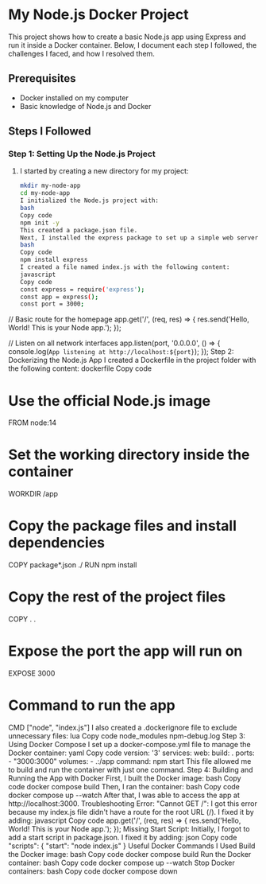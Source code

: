 # My Node.js Docker Project

This project shows how to create a basic Node.js app using Express and run it inside a Docker container. Below, I document each step I followed, the challenges I faced, and how I resolved them.

## Prerequisites

- Docker installed on my computer
- Basic knowledge of Node.js and Docker

## Steps I Followed

### Step 1: Setting Up the Node.js Project

1. I started by creating a new directory for my project:
   ```bash
   mkdir my-node-app
   cd my-node-app
   I initialized the Node.js project with:
   bash
   Copy code
   npm init -y
   This created a package.json file.
   Next, I installed the express package to set up a simple web server:
   bash
   Copy code
   npm install express
   I created a file named index.js with the following content:
   javascript
   Copy code
   const express = require('express');
   const app = express();
   const port = 3000;
   ```

// Basic route for the homepage
app.get('/', (req, res) => {
res.send('Hello, World! This is your Node app.');
});

// Listen on all network interfaces
app.listen(port, '0.0.0.0', () => {
console.log(`App listening at http://localhost:${port}`);
});
Step 2: Dockerizing the Node.js App
I created a Dockerfile in the project folder with the following content:
dockerfile
Copy code

# Use the official Node.js image

FROM node:14

# Set the working directory inside the container

WORKDIR /app

# Copy the package files and install dependencies

COPY package\*.json ./
RUN npm install

# Copy the rest of the project files

COPY . .

# Expose the port the app will run on

EXPOSE 3000

# Command to run the app

CMD ["node", "index.js"]
I also created a .dockerignore file to exclude unnecessary files:
lua
Copy code
node_modules
npm-debug.log
Step 3: Using Docker Compose
I set up a docker-compose.yml file to manage the Docker container:
yaml
Copy code
version: '3'
services:
web:
build: .
ports: - "3000:3000"
volumes: - .:/app
command: npm start
This file allowed me to build and run the container with just one command.
Step 4: Building and Running the App with Docker
First, I built the Docker image:
bash
Copy code
docker compose build
Then, I ran the container:
bash
Copy code
docker compose up --watch
After that, I was able to access the app at http://localhost:3000.
Troubleshooting
Error: "Cannot GET /": I got this error because my index.js file didn't have a route for the root URL (/). I fixed it by adding:
javascript
Copy code
app.get('/', (req, res) => {
res.send('Hello, World! This is your Node app.');
});
Missing Start Script: Initially, I forgot to add a start script in package.json. I fixed it by adding:
json
Copy code
"scripts": {
"start": "node index.js"
}
Useful Docker Commands I Used
Build the Docker image:
bash
Copy code
docker compose build
Run the Docker container:
bash
Copy code
docker compose up --watch
Stop Docker containers:
bash
Copy code
docker compose down

